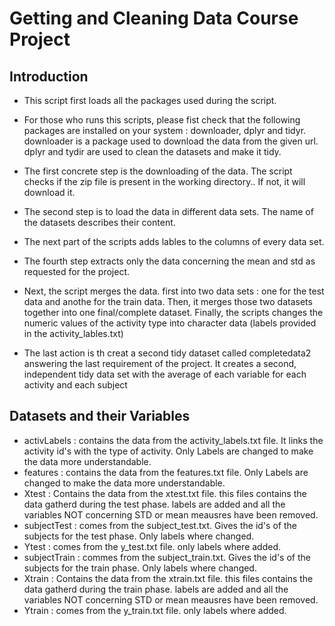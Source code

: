 # Getting and Cleaning Data Course Project

## Introduction

* This script first loads all the packages used during the script.
* For those who runs this scripts, please fist check that the following packages are installed on your system : downloader, dplyr and tidyr.
downloader is a package used to download the data from the given url.
dplyr and tydir are used to  clean the datasets and make it tidy.

* The first concrete step is the downloading of the data. The script checks if the zip file is present in the working directory.. If not, it will download it.
* The second step is to load the data in different data sets. The name of the datasets describes their content.
* The next part of the scripts adds lables to the columns of every data set.
* The fourth step extracts only the data concerning the mean and std as requested for the project.
* Next, the script merges the data. first into two data sets : one for the test data and anothe for the train data. Then, it merges those two datasets together into one final/complete dataset. Finally, the scripts changes the numeric values of the activity type into character data (labels provided in the activity_lables.txt)
* The last action is th creat a second tidy dataset called completedata2 answering the last requirement of the project.
It creates a second, independent tidy data set with the average of each variable for each activity and each subject

## Datasets and their Variables

* activLabels : contains the data from the activity_labels.txt file. It links the activity id's with the type of activity. Only Labels are changed to make the data more understandable.
* features : contains the data from the features.txt file. Only Labels are changed to make the data more understandable.
* Xtest : Contains the data from the xtest.txt file. this files contains the data gatherd during the test phase. labels are added and all the variables NOT concerning STD or mean meausres have been removed.
* subjectTest : comes from the subject_test.txt. Gives the id's of the subjects for the test phase. Only labels where changed.
* Ytest : comes from the y_test.txt file. only labels where added. 
* subjectTrain : commes from the subject_train.txt. Gives the id's of the subjects for the train phase. Only labels where changed.
* Xtrain : Contains the data from the xtrain.txt file. this files contains the data gatherd during the train phase. labels are added and all the variables NOT concerning STD or mean meausres have been removed.
* Ytrain : comes from the y_train.txt file. only labels where added. 